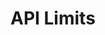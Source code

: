 # API Limits

<!-- https://docs.microsoft.com/en-us/dynamics365/customer-engagement/developer/api-limits -->